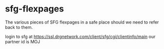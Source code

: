 # sfg-flexpages
The various pieces of SFG flexpages in a safe place should we need to refer back to them.

login to sfg at https://ssl.drgnetwork.com/client/sfg/cgi/clientinfo/main
our partner id is MOJ

